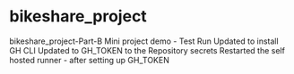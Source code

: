 # bikeshare_project
bikeshare_project-Part-B
Mini project demo - Test Run
Updated to install GH CLI
Updated to GH_TOKEN to the Repository secrets
Restarted the self hosted runner - after setting up GH_TOKEN